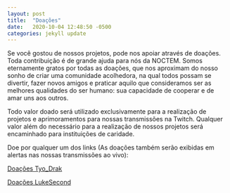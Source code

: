 ```yaml
---
layout: post
title:  "Doações"
date:   2020-10-04 12:48:50 -0500
categories: jekyll update
---
```


Se você gostou de nossos projetos, pode nos apoiar através de doações. Toda contribuição é de grande ajuda para nós da NOCTEM. Somos eternamente gratos por todas as doações, que nos aproximam do nosso sonho de criar uma comunidade acolhedora, na qual todos possam se divertir, fazer novos amigos e praticar aquilo que consideramos ser as melhores qualidades do ser humano: sua capacidade de cooperar e de amar uns aos outros. 

Todo valor doado será utilizado exclusivamente para a realização de projetos e aprimoramentos para nossas transmissões na Twitch. Qualquer valor além do necessário para a realização de nossos projetos será encaminhado para instituições de caridade.

Doe por qualquer um dos links (As doações também serão exibidas em alertas nas nossas transmissões ao vivo):

[Doações Tyo_Drak][doacao_drak]

[Doações LukeSecond][doacao_luke]

[doacao_drak]: https://streamlabs.com/tyo_drak/tip
[doacao_luke]: https://streamlabs.com/lukesecond/tip